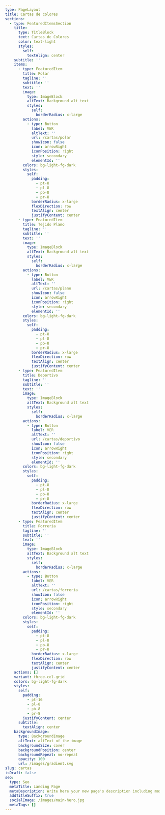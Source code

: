 ```yaml
---
type: PageLayout
title: Cartas de colores
sections:
  - type: FeaturedItemsSection
    title:
      type: TitleBlock
      text: Cartas de Colores
      color: text-light
      styles:
        self:
          textAlign: center
    subtitle: ''
    items:
      - type: FeaturedItem
        title: Polar
        tagline: ''
        subtitle: ''
        text: ''
        image:
          type: ImageBlock
          altText: Background alt text
          styles:
            self:
              borderRadius: x-large
        actions:
          - type: Button
            label: VER
            altText: ''
            url: /cartas/polar
            showIcon: false
            icon: arrowRight
            iconPosition: right
            style: secondary
            elementId: ''
        colors: bg-light-fg-dark
        styles:
          self:
            padding:
              - pt-8
              - pl-8
              - pb-8
              - pr-8
            borderRadius: x-large
            flexDirection: row
            textAlign: center
            justifyContent: center
      - type: FeaturedItem
        title: Tejido Plano
        tagline: ''
        subtitle: ''
        text: ''
        image:
          type: ImageBlock
          altText: Background alt text
          styles:
            self:
              borderRadius: x-large
        actions:
          - type: Button
            label: VER
            altText: ''
            url: /cartas/plano
            showIcon: false
            icon: arrowRight
            iconPosition: right
            style: secondary
            elementId: ''
        colors: bg-light-fg-dark
        styles:
          self:
            padding:
              - pt-8
              - pl-8
              - pb-8
              - pr-8
            borderRadius: x-large
            flexDirection: row
            textAlign: center
            justifyContent: center
      - type: FeaturedItem
        title: Deportivo
        tagline: ''
        subtitle: ''
        text: ''
        image:
          type: ImageBlock
          altText: Background alt text
          styles:
            self:
              borderRadius: x-large
        actions:
          - type: Button
            label: VER
            altText: ''
            url: /cartas/deportivo
            showIcon: false
            icon: arrowRight
            iconPosition: right
            style: secondary
            elementId: ''
        colors: bg-light-fg-dark
        styles:
          self:
            padding:
              - pt-8
              - pl-8
              - pb-8
              - pr-8
            borderRadius: x-large
            flexDirection: row
            textAlign: center
            justifyContent: center
      - type: FeaturedItem
        title: Forreria
        tagline: ''
        subtitle: ''
        text: ''
        image:
          type: ImageBlock
          altText: Background alt text
          styles:
            self:
              borderRadius: x-large
        actions:
          - type: Button
            label: VER
            altText: ''
            url: /cartas/forreria
            showIcon: false
            icon: arrowRight
            iconPosition: right
            style: secondary
            elementId: ''
        colors: bg-light-fg-dark
        styles:
          self:
            padding:
              - pt-8
              - pl-8
              - pb-8
              - pr-8
            borderRadius: x-large
            flexDirection: row
            textAlign: center
            justifyContent: center
    actions: []
    variant: three-col-grid
    colors: bg-light-fg-dark
    styles:
      self:
        padding:
          - pt-16
          - pl-8
          - pb-8
          - pr-8
        justifyContent: center
      subtitle:
        textAlign: center
    backgroundImage:
      type: BackgroundImage
      altText: altText of the image
      backgroundSize: cover
      backgroundPosition: center
      backgroundRepeat: no-repeat
      opacity: 100
      url: /images/gradient.svg
slug: cartas
isDraft: false
seo:
  type: Seo
  metaTitle: Landing Page
  metaDescription: Write here your new page's description including most relevant keywords.
  addTitleSuffix: true
  socialImage: /images/main-hero.jpg
  metaTags: []
---
```

